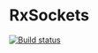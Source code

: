 # RxSockets

[![Build status](https://ci.appveyor.com/api/projects/status/6je3538l3oqnmdu3?svg=true)](https://ci.appveyor.com/project/davidnajar/rxsockets)

